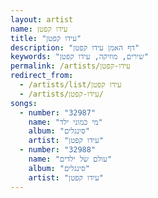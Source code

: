 ```yaml
---
layout: artist
name: עידו קפטן
title: "עידו קפטן"
description: "דף האמן עידו קפטן"
keywords: "שירים, מוזיקה, עידו קפטן"
permalink: /artists/עידו-קפטן
redirect_from:
  - /artists/list/עידו קפטן
  - /artists/עידו-קפטן/
songs:
  - number: "32987"
    name: "מי כמוני ילד"
    album: "סינגלים"
    artist: "עידו קפטן"
  - number: "32988"
    name: "עולם של ילדים"
    album: "סינגלים"
    artist: "עידו קפטן"
---
```

